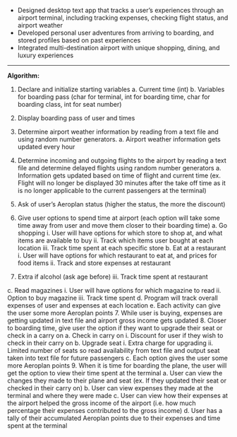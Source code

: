 - Designed desktop text app that tracks a user’s experiences through an airport terminal, including tracking expenses, checking flight status, and airport weather
- Developed personal user adventures from arriving to boarding, and stored profiles based on past experiences
- Integrated multi-destination airport with unique shopping, dining, and luxury experiences

---
**Algorithm:**
1. Declare and initialize starting variables
a. Current time (int)
b. Variables for boarding pass (char for terminal, int for boarding time, char for
boarding class, int for seat number)
2. Display boarding pass of user and times
3. Determine airport weather information by reading from a text file and using random number
generators.
a. Airport weather information gets updated every hour
4. Determine incoming and outgoing flights to the airport by reading a text file and determine
delayed flights using random number generators
a. Information gets updated based on time of flight and current time (ex. Flight will no
longer be displayed 30 minutes after the take off time as it is no longer applicable to
the current passengers at the terminal)

5. Ask of user’s Aeroplan status (higher the status, the more the discount)
6. Give user options to spend time at airport (each option will take some time away from user
and move them closer to their boarding time)
a. Go shopping
i. User will have options for which store to shop at, and what items are
available to buy
ii. Track which items user bought at each location
iii. Track time spent at each specific store
b. Eat at a restaurant
i. User will have options for which restaurant to eat at, and prices for food
items
ii. Track and store expenses at restaurant
1. Extra if alcohol (ask age before)
iii. Track time spent at restaurant

c. Read magazines
i. User will have options for which magazine to read
ii. Option to buy magazine
iii. Track time spent
d. Program will track overall expenses of user and expenses at each location
e. Each activity can give the user some more Aeroplan points
7. While user is buying, expenses are getting updated in text file and airport gross income gets
updated
8. Closer to boarding time, give user the option if they want to upgrade their seat or check in a
carry on
a. Check in carry on
i. Discount for user if they wish to check in their carry on
b. Upgrade seat
i. Extra charge for upgrading
ii. Limited number of seats so read availability from text file and output seat
taken into text file for future passengers
c. Each option gives the user some more Aeroplan points
9. When it is time for boarding the plane, the user will get the option to view their time spent at
the terminal
a. User can view the changes they made to their plane and seat (ex. If they updated their
seat or checked in their carry on)
b. User can view expenses they made at the terminal and where they were made
c. User can view how their expenses at the airport helped the gross income of the airport
(i.e. how much percentage their expenses contributed to the gross income)
d. User has a tally of their accumulated Aeroplan points due to their expenses and time
spent at the terminal
